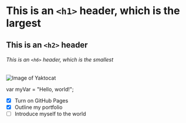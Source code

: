 # This is an `<h1>` header, which is the largest

## This is an `<h2>` header

###### This is an `<h6>` header, which is the smallest

![Image of Yaktocat](https://octodex.github.com/images/yaktocat.png)

var myVar = "Hello, world!";

- [x] Turn on GitHub Pages
- [x] Outline my portfolio
- [ ] Introduce myself to the world
